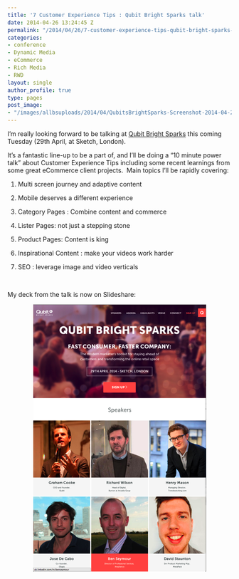 ```yaml
---
title: '7 Customer Experience Tips : Qubit Bright Sparks talk'
date: 2014-04-26 13:24:45 Z
permalink: "/2014/04/26/7-customer-experience-tips-qubit-bright-sparks-talk/"
categories:
- conference
- Dynamic Media
- eCommerce
- Rich Media
- RWD
layout: single
author_profile: true
type: pages
post_image:
- "/images/allbsuploads/2014/04/QubitsBrightSparks-Screenshot-2014-04-26-14.23.37.png"
---
```


I’m really looking forward to be talking at [Qubit Bright Sparks](http://qubitbrightsparks.co.uk/) this coming Tuesday (29th April, at Sketch, London).

It’s a fantastic line-up to be a part of, and I’ll be doing a &#8220;10 minute power talk” about Customer Experience Tips including some recent learnings from some great eCommerce client projects.  Main topics I’ll be rapidly covering:

1) Multi screen journey and adaptive content

2) Mobile deserves a different experience

3) Category Pages : Combine content and commerce

4) Lister Pages: not just a stepping stone

5) Product Pages: Content is king

6) Inspirational Content : make your videos work harder

7) SEO : leverage image and video verticals

&nbsp;

My deck from the talk is now on Slideshare:

<img style="display: block; margin-left: auto; margin-right: auto;" title="QubitsBrightSparks-Screenshot 2014-04-07 22.12.04.png" src="/images/allbsuploads/2014/04/QubitsBrightSparks-Screenshot-2014-04-07-22.12.04.png" alt="QubitsBrightSparks Screenshot 2014 04 07 22 12 04" width="389" height="600" border="0" />
